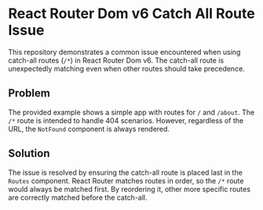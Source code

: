 # React Router Dom v6 Catch All Route Issue

This repository demonstrates a common issue encountered when using catch-all routes (`/*`) in React Router Dom v6.  The catch-all route is unexpectedly matching even when other routes should take precedence.

## Problem
The provided example shows a simple app with routes for `/` and `/about`. The `/*` route is intended to handle 404 scenarios. However, regardless of the URL, the `NotFound` component is always rendered.

## Solution
The issue is resolved by ensuring the catch-all route is placed last in the `Routes` component. React Router matches routes in order, so the `/*` route would always be matched first. By reordering it, other more specific routes are correctly matched before the catch-all.